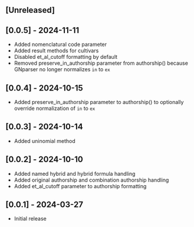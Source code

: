 ## [Unreleased]

## [0.0.5] - 2024-11-11
- Added nomenclatural code parameter
- Added result methods for cultivars
- Disabled et_al_cutoff formatting by default
- Removed preserve_in_authorship parameter from authorship() because GNparser no longer normalizes `in` to `ex`

## [0.0.4] - 2024-10-15

- Added preserve_in_authorship parameter to authorship() to optionally override normalization of `in` to `ex`

## [0.0.3] - 2024-10-14

- Added uninomial method

## [0.0.2] - 2024-10-10

- Added named hybrid and hybrid formula handling
- Added original authorship and combination authorship handling
- Added et_al_cutoff parameter to authorship formatting

## [0.0.1] - 2024-03-27

- Initial release
